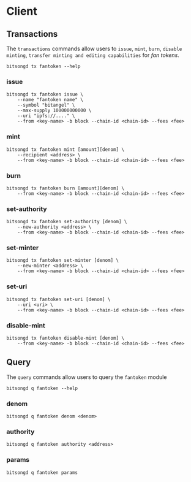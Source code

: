<!-- 
order: 6
-->

# Client

## Transactions

The `transactions` commands allow users to `issue`, `mint`, `burn`, `disable minting`, `transfer minting and editing capabilities` for _fan tokens_.

```bash=
bitsongd tx fantoken --help
```
### issue

```bash=
bitsongd tx fantoken issue \
    --name "fantoken name" \
    --symbol "bitangel" \
    --max-supply 100000000000 \
    --uri "ipfs://...." \
    --from <key-name> -b block --chain-id <chain-id> --fees <fee>
```

### mint

```bash=
bitsongd tx fantoken mint [amount][denom] \
    --recipient <address> \
    --from <key-name> -b block --chain-id <chain-id> --fees <fee>
```

### burn

```bash=
bitsongd tx fantoken burn [amount][denom] \
    --from <key-name> -b block --chain-id <chain-id> --fees <fee>
```

### set-authority

```bash=
bitsongd tx fantoken set-authority [denom] \
    --new-authority <address> \
    --from <key-name> -b block --chain-id <chain-id> --fees <fee>
```

### set-minter

```bash=
bitsongd tx fantoken set-minter [denom] \
    --new-minter <address> \
    --from <key-name> -b block --chain-id <chain-id> --fees <fee>
```

### set-uri

```bash=
bitsongd tx fantoken set-uri [denom] \
    --uri <uri> \
    --from <key-name> -b block --chain-id <chain-id> --fees <fee>
```

### disable-mint

```bash=
bitsongd tx fantoken disable-mint [denom] \
    --from <key-name> -b block --chain-id <chain-id> --fees <fee>
```

## Query

The `query` commands allow users to query the `fantoken` module

```bash=
bitsongd q fantoken --help
```

### denom

```bash=
bitsongd q fantoken denom <denom>
```

### authority

```bash=
bitsongd q fantoken authority <address>
```

### params

```bash=
bitsongd q fantoken params
```